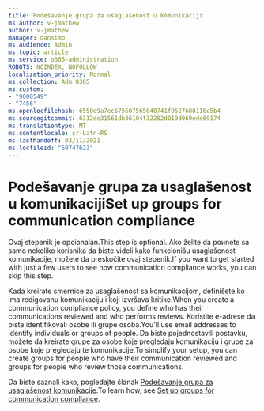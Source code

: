 ```yaml
---
title: Podešavanje grupa za usaglašenost u komunikaciji
ms.author: v-jmathew
author: v-jmathew
manager: dansimp
ms.audience: Admin
ms.topic: article
ms.service: o365-administration
ROBOTS: NOINDEX, NOFOLLOW
localization_priority: Normal
ms.collection: Adm_O365
ms.custom:
- "9000549"
- "7456"
ms.openlocfilehash: 6550e9a7ec675607565640741f9527688116e5b4
ms.sourcegitcommit: 6312ee31561db36104f32282d019d069ede69174
ms.translationtype: MT
ms.contentlocale: sr-Latn-RS
ms.lasthandoff: 03/11/2021
ms.locfileid: "50747623"
---
```

# <a name="set-up-groups-for-communication-compliance"></a><span data-ttu-id="e7c84-102">Podešavanje grupa za usaglašenost u komunikaciji</span><span class="sxs-lookup"><span data-stu-id="e7c84-102">Set up groups for communication compliance</span></span>

<span data-ttu-id="e7c84-103">Ovaj stepenik je opcionalan.</span><span class="sxs-lookup"><span data-stu-id="e7c84-103">This step is optional.</span></span> <span data-ttu-id="e7c84-104">Ako želite da poиnete sa samo nekoliko korisnika da biste videli kako funkcionišu usaglašenost komunikacije, možete da preskočite ovaj stepenik.</span><span class="sxs-lookup"><span data-stu-id="e7c84-104">If you want to get started with just a few users to see how communication compliance works, you can skip this step.</span></span>  
  
<span data-ttu-id="e7c84-105">Kada kreirate smernice za usaglašenost sa komunikacijom, definišete ko ima redigovanu komunikaciju i koji izvršava kritike.</span><span class="sxs-lookup"><span data-stu-id="e7c84-105">When you create a communication compliance policy, you define who has their communications reviewed and who performs reviews.</span></span> <span data-ttu-id="e7c84-106">Koristite e-adrese da biste identifikovali osobe ili grupe osoba.</span><span class="sxs-lookup"><span data-stu-id="e7c84-106">You'll use email addresses to identify individuals or groups of people.</span></span> <span data-ttu-id="e7c84-107">Da biste pojednostavili postavku, možete da kreirate grupe za osobe koje pregledaju komunikaciju i grupe za osobe koje pregledaju te komunikacije.</span><span class="sxs-lookup"><span data-stu-id="e7c84-107">To simplify your setup, you can create groups for people who have their communication reviewed and groups for people who review those communications.</span></span>  
  
<span data-ttu-id="e7c84-108">Da biste saznali kako, pogledajte članak [Podešavanje grupa za usaglašenost komunikacije](https://go.microsoft.com/fwlink/?linkid=2129594).</span><span class="sxs-lookup"><span data-stu-id="e7c84-108">To learn how, see [Set up groups for communication compliance](https://go.microsoft.com/fwlink/?linkid=2129594).</span></span>
